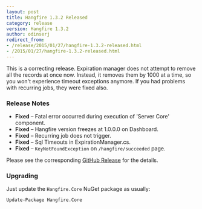 ```yaml
---
layout: post
title: Hangfire 1.3.2 Released
category: release
version: Hangfire 1.3.2
author: odinserj
redirect_from: 
- /release/2015/01/27/hangfire-1.3.2-released.html
- /2015/01/27/hangfire-1.3.2-released.html
---
```


This is a correcting release. Expiration manager does not attempt to remove all the records at once now. Instead, it removes them by 1000 at a time, so you won't experience timeout exceptions anymore. If you had problems with recurring jobs, they were fixed also.

### Release Notes

* **Fixed** – Fatal error occurred during execution of 'Server Core' component.
* **Fixed** – Hangfire version freezes at 1.0.0.0 on Dashboard.
* **Fixed** – Recurring job does not trigger.
* **Fixed** – Sql Timeouts in ExpirationManager.cs.
* **Fixed** – `KeyNotFoundException` on `/hangfire/succeeded` page.

Please see the corresponding [GitHub Release](https://github.com/HangfireIO/Hangfire/releases/tag/v1.3.2) for the details.

### Upgrading

Just update the `Hangfire.Core` NuGet package as usually:

    Update-Package Hangfire.Core